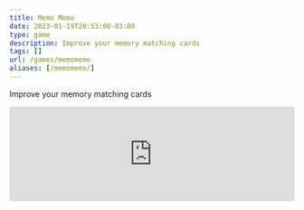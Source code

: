 ```yaml
---
title: Memo Memo
date: 2023-01-19T20:53:00-03:00
type: game
description: Improve your memory matching cards
tags: []
url: /games/memomemo
aliases: [/memomemo/]
---
```


Improve your memory matching cards

<iframe src="https://itch.io/embed/1884355?linkback=true&amp;bg_color=16171a&amp;fg_color=fafdff&amp;link_color=ff2674&amp;border_color=222" width="100%" height="167" frameborder="0"><a href="https://juancolacelli.itch.io/memomemo">Memo Memo by Juan Colacelli</a></iframe>
